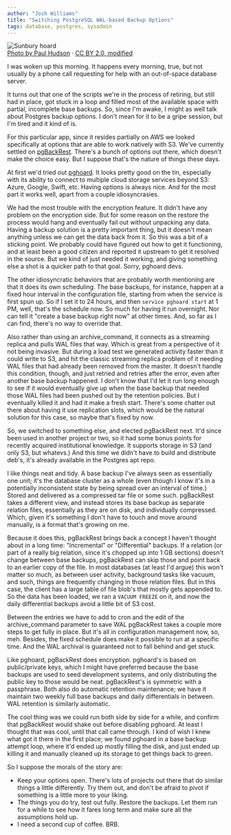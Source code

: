 ```yaml
---
author: "Josh Williams"
title: "Switching PostgreSQL WAL-based Backup Options"
tags: database, postgres, sysadmin
---
```


<img src="/blog/2019/01/03/switching-postgresql-wal-based-backup-options/image-0.jpg" alt="Sunbury hoard" /><br><a href="https://www.flickr.com/photos/pahudson/4911869716/">Photo by Paul Hudson</a> · <a href="https://www.flickr.com/photos/pahudson/4911869716/">CC BY 2.0, modified</a>

I was woken up this morning. It happens every morning, true, but not usually by a phone call requesting for help with an out-of-space database server.

It turns out that one of the scripts we're in the process of retiring, but still had in place, got stuck in a loop and filled most of the available space with partial, incomplete base backups. So, since I'm awake, I might as well talk about Postgres backup options. I don't mean for it to be a gripe session, but I'm tired and it kind of is.

For this particular app, since it resides partially on AWS we looked specifically at options that are able to work natively with S3. We've currently settled on [pgBackRest](https://pgbackrest.org/). There's a bunch of options out there, which doesn't make the choice easy. But I suppose that's the nature of things these days.

At first we'd tried out [pghoard](https://github.com/aiven/pghoard). It looks pretty good on the tin, especially with its ability to connect to multiple cloud storage services beyond S3: Azure, Google, Swift, etc. Having options is always nice. And for the most part it works well, apart from a couple idiosyncrasies.

We had the most trouble with the encryption feature. It didn't have any problem on the encryption side. But for some reason on the restore the process would hang and eventually fail out without unpacking any data. Having a backup solution is a pretty important thing, but it doesn't mean anything unless we can get the data back from it. So this was a bit of a sticking point. We probably could have figured out how to get it functioning, and at least been a good citizen and reported it upstream to get it resolved in the source. But we kind of just needed it working, and giving something else a shot is a quicker path to that goal. Sorry, pghoard devs.

The other idiosyncratic behaviors that are probably worth mentioning are that it does its own scheduling. The base backups, for instance, happen at a fixed hour interval in the configuration file, starting from when the service is first spun up. So if I set it to 24 hours, and then `service pghoard start` at 1 PM, well, that's the schedule now. So much for having it run overnight. Nor can tell it "create a base backup right now" at other times. And, so far as I can find, there's no way to override that.

Also rather than using an archive\_command, it connects as a streaming replica and pulls WAL files that way. Which is great from a perspective of it not being invasive. But during a load test we generated activity faster than it could write to S3, and hit the classic streaming replica problem of it needing WAL files that had already been removed from the master. It doesn't handle this condition, though, and just retried and retries after the error, even after another base backup happened. I don't know that I'd let it run long enough to see if it would eventually give up when the base backup that needed those WAL files had been pushed out by the retention policies. But I eventually killed it and had it make a fresh start. There's some chatter out there about having it use replication slots, which would be the natural solution for this case, so maybe that's fixed by now.

So, we switched to something else, and elected pgBackRest next. It'd since been used in another project or two, so it had some bonus points for recently acquired institutional knowledge. It supports storage in S3 (and only S3, but whatevs.) And this time we didn't have to build and distribute deb's, it's already available in the Postgres apt repo.

I like things neat and tidy. A base backup I've always seen as essentially one unit; it's the database cluster as a whole (even though I know it's in a potentially inconsistent state by being spread over an interval of time.) Stored and delivered as a compressed tar file or some such. pgBackRest takes a different view, and instead stores its base backup as separate relation files, essentially as they are on disk, and individually compressed. Which, given it's something I don't have to touch and move around manually, is a format that's growing on me.

Because it does this, pgBackRest brings back a concept I haven't thought about in a long time: "Incremental" or "Differential" backups. If a relation (or part of a really big relation, since it's chopped up into 1 GB sections) doesn't change between base backups, pgBackRest can skip those and point back to an earlier copy of the file. In most databases (at least I'd argue) this won't matter so much, as between user activity, background tasks like vacuum, and such, things are frequently changing in those relation files. But in this case, the client has a large table of file blob's that mostly gets appended to. So the data has been loaded, we ran a `VACUUM FREEZE` on it, and now the daily differential backups avoid a little bit of S3 cost.

Between the entries we have to add to cron and the edit of the archive\_command parameter to save WAL pgBackRest takes a couple more steps to get fully in place. But it's all in configuration management now, so, meh. Besides, the fixed schedule does make it possible to run at a specific time. And the WAL archival is guaranteed not to fall behind and get stuck.

Like pghoard, pgBackRest does encryption. pghoard's is based on public/private keys, which I might have preferred because the base backups are used to seed development systems, and only distributing the public key to those would be neat. pgBackRest's is symmetric with a passphrase. Both also do automatic retention maintenance; we have it maintain two weekly full base backups and daily differentials in between. WAL retention is similarly automatic.

The cool thing was we could run both side by side for a while, and confirm that pgBackRest would shake out before disabling pghoard. At least I thought that was cool, until that call came through. I kind of wish I knew what got it there in the first place; we found pghoard in a base backup attempt loop, where it'd ended up mostly filling the disk, and just ended up killing it and manually cleaned up its storage to get things back to green.

So I suppose the morals of the story are:

- Keep your options open. There's lots of projects out there that do similar things a little differently. Try them out, and don't be afraid to pivot if something is a little more to your liking.
- The things you do try, test out fully. Restore the backups. Let them run for a while to see how it fares long term and make sure all the assumptions hold up.
- I need a second cup of coffee. BRB.
